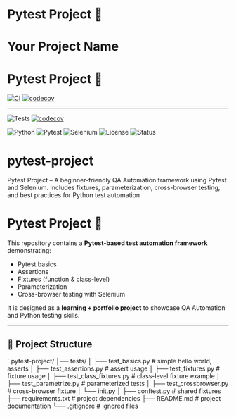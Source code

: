 
# Pytest  Project 🚀
# Your Project Name

# Pytest Project 🚀

[![CI](https://github.com/Anup-sharma190/pytest-project/actions/workflows/ci.yml/badge.svg)](https://github.com/Anup-sharma190/pytest-project/actions/workflows/ci.yml)
[![codecov](https://codecov.io/gh/Anup-sharma190/pytest-project/branch/main/graph/badge.svg?token=YOUR_TOKEN)](https://codecov.io/gh/Anup-sharma190/pytest-project)

---

![Tests](https://github.com/YourUserName/pytest-demo-project/actions/workflows/pytest.yml/badge.svg)
[![codecov](https://codecov.io/gh/YourUserName/pytest-demo-project/branch/main/graph/badge.svg)](https://codecov.io/gh/YourUserName/pytest-demo-project)

![Python](https://img.shields.io/badge/Python-3.10+-blue.svg)
![Pytest](https://img.shields.io/badge/Pytest-Framework-green.svg)
![Selenium](https://img.shields.io/badge/Selenium-Automation-orange.svg)
![License](https://img.shields.io/badge/License-MIT-yellow.svg)
![Status](https://img.shields.io/badge/Project-Active-success.svg)
# pytest-project
Pytest  Project – A beginner-friendly QA Automation framework using Pytest and Selenium. Includes fixtures, parameterization, cross-browser testing, and best practices for Python test automation
# Pytest  Project 🚀

This repository contains a **Pytest-based test automation framework** demonstrating:
- Pytest basics
- Assertions
- Fixtures (function & class-level)
- Parameterization
- Cross-browser testing with Selenium

It is designed as a **learning + portfolio project** to showcase QA Automation and Python testing skills.

---

## 📂 Project Structure

`
pytest-project/
│── tests/
│ ├── test_basics.py # simple hello world, asserts
│ ├── test_assertions.py # assert usage
│ ├── test_fixtures.py # fixture usage
│ ├── test_class_fixtures.py # class-level fixture example
│ ├── test_parametrize.py # parameterized tests
│ ├── test_crossbrowser.py # cross-browser fixture
│ └── init.py
│
├── conftest.py # shared fixtures
├── requirements.txt # project dependencies
├── README.md # project documentation
└── .gitignore # ignored files
